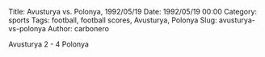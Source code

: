 Title: Avusturya vs. Polonya, 1992/05/19
Date: 1992/05/19 00:00
Category: sports
Tags: football, football scores, Avusturya, Polonya
Slug: avusturya-vs-polonya
Author: carbonero


Avusturya 2 - 4 Polonya
